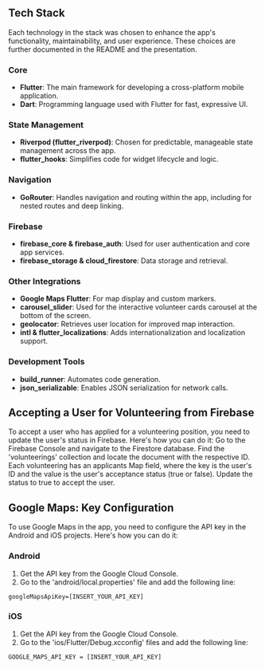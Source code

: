 ## Tech Stack
Each technology in the stack was chosen to enhance the app's functionality, maintainability, and user experience. These choices are further documented in the README and the presentation.

### Core
- **Flutter**: The main framework for developing a cross-platform mobile application.
- **Dart**: Programming language used with Flutter for fast, expressive UI.

### State Management
- **Riverpod (flutter\_riverpod)**: Chosen for predictable, manageable state management across the app.
- **flutter\_hooks**: Simplifies code for widget lifecycle and logic.

### Navigation
- **GoRouter**: Handles navigation and routing within the app, including for nested routes and deep linking.

### Firebase
- **firebase\_core & firebase\_auth**: Used for user authentication and core app services.
- **firebase\_storage & cloud\_firestore**: Data storage and retrieval.

### Other Integrations
- **Google Maps Flutter**: For map display and custom markers.
- **carousel\_slider**: Used for the interactive volunteer cards carousel at the bottom of the screen.
- **geolocator**: Retrieves user location for improved map interaction.
- **intl & flutter\_localizations**: Adds internationalization and localization support.

### Development Tools
- **build\_runner**: Automates code generation.
- **json\_serializable**: Enables JSON serialization for network calls.

## Accepting a User for Volunteering from Firebase
To accept a user who has applied for a volunteering position, you need to update the user's status in Firebase. Here's how you can do it:
Go to the Firebase Console and navigate to the Firestore database. Find the 'volunteerings' collection and locate the document with the respective ID. Each volunteering has an applicants Map field, where the key is the user's ID and the value is the user's acceptance status (true or false). Update the status to true to accept the user.

## Google Maps: Key Configuration
To use Google Maps in the app, you need to configure the API key in the Android and iOS projects. Here's how you can do it:
### Android
1. Get the API key from the Google Cloud Console.
2. Go to the 'android/local.properties' file and add the following line:
```
googleMapsApiKey=[INSERT_YOUR_API_KEY]
```

### iOS
1. Get the API key from the Google Cloud Console.
2. Go to the 'ios/Flutter/Debug.xcconfig' files and add the following line:
```
GOOGLE_MAPS_API_KEY = [INSERT_YOUR_API_KEY]
```


